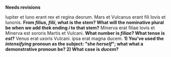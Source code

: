 **Needs revisions**

Iupiter et Iuno erant rex et regina deorum.
Mars et Vulcanus erant fili Iovis et Iunonis. **From *filius, filii*, what is the stem?  What will the nominative plural be when we add thek ending *i* to that stem?**
Minerva erat filiae Iovis et Minerva est sororis Martis et Vulcani.  **What number is *filiae*?  What tense is *est*?**
Venus erat uxoris Vulcani.
ipsa erat magna ducem. **1) You've used the *intensifying* pronoun as the subject:  "she *herself*";  what what a demonstrative pronoun  be?  2) What case is *ducem*?**
